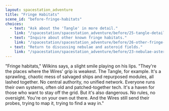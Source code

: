 ```yaml
---
layout: spacestation_adventure
title: "Fringe Habitats"
scene_id: "before-fringe-habitats"
choices:
  - text: "Ask about the 'Tangle' in more detail."
    link: "/spacestation/spacestation_adventure/before/25-tangle-details"
  - text: "Inquire about other known fringe habitats."
    link: "/spacestation/spacestation_adventure/before/26-other-fringe-habitats"
  - text: "Return to discussing nebulae and asteroid fields."
    link: "/spacestation/spacestation_adventure/before/23-nebulae-asteroid-fields"
---
```


"Fringe habitats," Wilkins says, a slight smile playing on his lips. "They're the places where the Wires' grip is weakest. The Tangle, for example. It's a sprawling, chaotic mess of salvaged ships and repurposed modules, all lashed together. No central authority, no unified network. Everyone runs their own systems, often old and patched-together tech. It's a haven for those who want to stay off the grid. But it's also dangerous. No rules, no oversight. You're on your own out there. And the Wires still send their probes, trying to map it, trying to find a way in."
